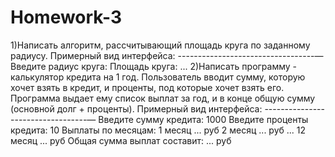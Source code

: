 # Homework-3
1)Написать алгоритм, рассчитывающий площадь круга по заданному радиусу. 
Примерный вид интерфейса: 
----------------------------------— 
Введите радиус круга: 
Площадь круга: ... 
2)Написать программу - калькулятор кредита на 1 год. Пользователь вводит сумму, которую хочет взять в кредит, и проценты, под которые хочет взять его. Программа выдает ему список выплат за год, и в конце общую сумму (основной долг + проценты). 
Примерный вид интерфейса: 
----------------------------------— 
Введите сумму кредита: 1000 
Введите проценты кредита: 10 
Выплаты по месяцам: 1 месяц ... руб 
2 месяц ... руб ... 12 месяц ... руб 
Общая сумма выплат составит: ... руб

